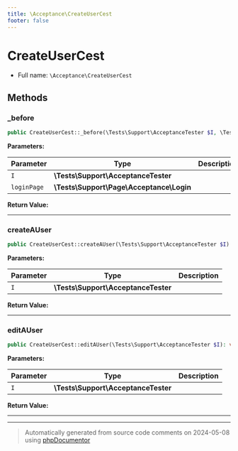 ```yaml
---
title: \Acceptance\CreateUserCest
footer: false
---
```


# CreateUserCest





* Full name: `\Acceptance\CreateUserCest`



## Methods

### _before



```php
public CreateUserCest::_before(\Tests\Support\AcceptanceTester $I, \Tests\Support\Page\Acceptance\Login $loginPage): void
```








**Parameters:**

| Parameter | Type | Description |
|-----------|------|-------------|
| `I` | **\Tests\Support\AcceptanceTester** |  |
| `loginPage` | **\Tests\Support\Page\Acceptance\Login** |  |


**Return Value:**





---
### createAUser



```php
public CreateUserCest::createAUser(\Tests\Support\AcceptanceTester $I): void
```








**Parameters:**

| Parameter | Type | Description |
|-----------|------|-------------|
| `I` | **\Tests\Support\AcceptanceTester** |  |


**Return Value:**





---
### editAUser



```php
public CreateUserCest::editAUser(\Tests\Support\AcceptanceTester $I): void
```








**Parameters:**

| Parameter | Type | Description |
|-----------|------|-------------|
| `I` | **\Tests\Support\AcceptanceTester** |  |


**Return Value:**





---


---
> Automatically generated from source code comments on 2024-05-08 using [phpDocumentor](http://www.phpdoc.org/)

